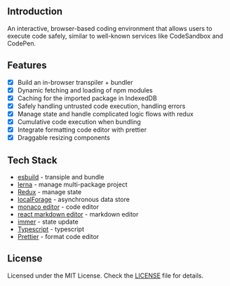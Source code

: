 ## Introduction

An interactive, browser-based coding environment that allows users to execute code safely, similar to well-known services like CodeSandbox and CodePen.

## Features

- [x] Build an in-browser transpiler + bundler
- [x] Dynamic fetching and loading of npm modules
- [x] Caching for the imported package in IndexedDB
- [x] Safely handling untrusted code execution, handling errors
- [x] Manage state and handle complicated logic flows with redux
- [x] Cumulative code execution when bundling
- [x] Integrate formatting code editor with prettier
- [x] Draggable resizing components

## Tech Stack

- [esbuild](https://esbuild.github.io) - transiple and bundle
- [lerna](https://lerna.js.org) - manage multi-package project
- [Redux](https://redux.js.org) - manage state
- [localForage](https://localforage.github.io/localForage) - asynchronous data store
- [monaco editor](https://www.npmjs.com/package/@monaco-editor/react) - code editor
- [react markdown editor](https://www.npmjs.com/package/@uiw/react-markdown-editor) - markdown editor
- [immer](https://immerjs.github.io/immer) - state update
- [Typescript](https://www.typescriptlang.org) - typescript
- [Prettier](https://prettier.io) - format code editor

## License

Licensed under the MIT License. Check the [LICENSE](./LICENSE.md) file for details.
